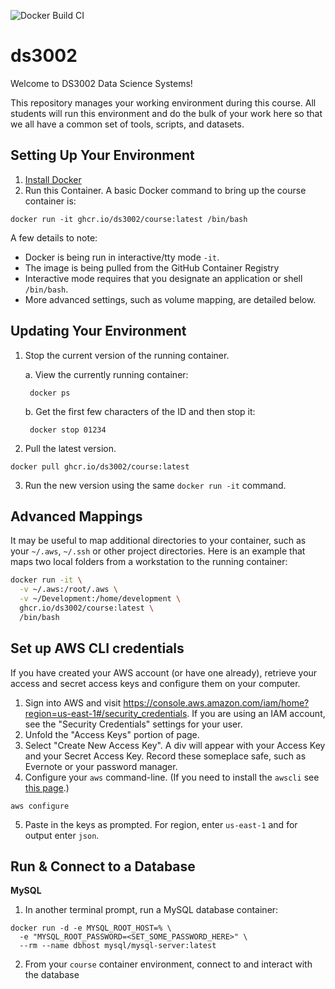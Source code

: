 ![Docker Build CI](https://github.com/ds3002/course/workflows/Docker%20Build%20CI/badge.svg)

# ds3002

Welcome to DS3002 Data Science Systems!

This repository manages your working environment during this course. All students
will run this environment and do the bulk of your work here so that we all have a
common set of tools, scripts, and datasets.

## Setting Up Your Environment

1. [Install Docker](https://docs.docker.com/get-docker/)
2. Run this Container. A basic Docker command to bring up the course container is:

```
docker run -it ghcr.io/ds3002/course:latest /bin/bash
```

A few details to note:
- Docker is being run in interactive/tty mode `-it`.
- The image is being pulled from the GitHub Container Registry
- Interactive mode requires that you designate an application or shell `/bin/bash`.
- More advanced settings, such as volume mapping, are detailed below.

## Updating Your Environment

1. Stop the current version of the running container.

    a. View the currently running container:

        docker ps

    b. Get the first few characters of the ID and then stop it:

        docker stop 01234

2. Pull the latest version.

```
docker pull ghcr.io/ds3002/course:latest
```

3. Run the new version using the same `docker run -it` command.

## Advanced Mappings

It may be useful to map additional directories to your container, 
such as your `~/.aws`, `~/.ssh` or other project directories. 
Here is an example that maps two local folders from a workstation 
to the running container:

```bash
docker run -it \
  -v ~/.aws:/root/.aws \
  -v ~/Development:/home/development \
  ghcr.io/ds3002/course:latest \
  /bin/bash
```

## Set up AWS CLI credentials

If you have created your AWS account (or have one already), retrieve your
access and secret access keys and configure them on your computer.

1. Sign into AWS and visit https://console.aws.amazon.com/iam/home?region=us-east-1#/security_credentials. If you are using an IAM account, see the "Security Credentials" settings for your user.
2. Unfold the "Access Keys" portion of page.
3. Select "Create New Access Key". A div will appear with your Access Key and your Secret Access Key. Record these someplace safe, such as Evernote or your password manager.
4. Configure your `aws` command-line. (If you need to install the `awscli` see [this page](https://docs.aws.amazon.com/cli/latest/userguide/install-cliv2.html).)

```
aws configure
```

5. Paste in the keys as prompted. For region, enter `us-east-1` and for output enter `json`.

## Run & Connect to a Database

**MySQL**

1. In another terminal prompt, run a MySQL database container:
```
docker run -d -e MYSQL_ROOT_HOST=% \
  -e "MYSQL_ROOT_PASSWORD=<SET_SOME_PASSWORD_HERE>" \
  --rm --name dbhost mysql/mysql-server:latest
```
2. From your `course` container environment, connect to and interact with the database

